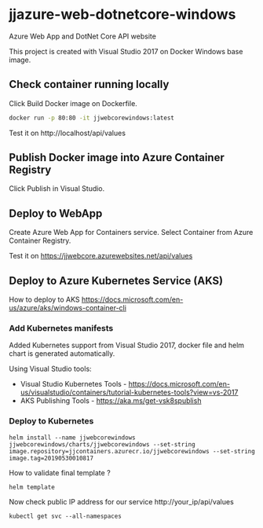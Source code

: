 # jjazure-web-dotnetcore-windows
Azure Web App and DotNet Core API website

This project is created with Visual Studio 2017 on Docker Windows base image.

## Check container running locally

Click Build Docker image on Dockerfile.

```cmd
docker run -p 80:80 -it jjwebcorewindows:latest
```

Test it on http://localhost/api/values

## Publish Docker image into Azure Container Registry

Click Publish in Visual Studio.

## Deploy to WebApp

Create Azure Web App for Containers service. Select Container from Azure Container Registry.

Test it on https://jjwebcore.azurewebsites.net/api/values

## Deploy to Azure Kubernetes Service (AKS)

How to deploy to AKS https://docs.microsoft.com/en-us/azure/aks/windows-container-cli

### Add Kubernetes manifests

Added Kubernetes support from Visual Studio 2017, docker file and helm chart is generated automatically.

Using Visual Studio tools:
- Visual Studio Kubernetes Tools - https://docs.microsoft.com/en-us/visualstudio/containers/tutorial-kubernetes-tools?view=vs-2017
- AKS Publishing Tools - https://aka.ms/get-vsk8spublish

### Deploy to Kubernetes

```
helm install --name jjwebcorewindows jjwebcorewindows/charts/jjwebcorewindows --set-string image.repository=jjcontainers.azurecr.io/jjwebcorewindows --set-string image.tag=20190530010817
```

How to validate final template ?
```
helm template
```

Now check public IP address for our service http://your_ip/api/values

```
kubectl get svc --all-namespaces
```




